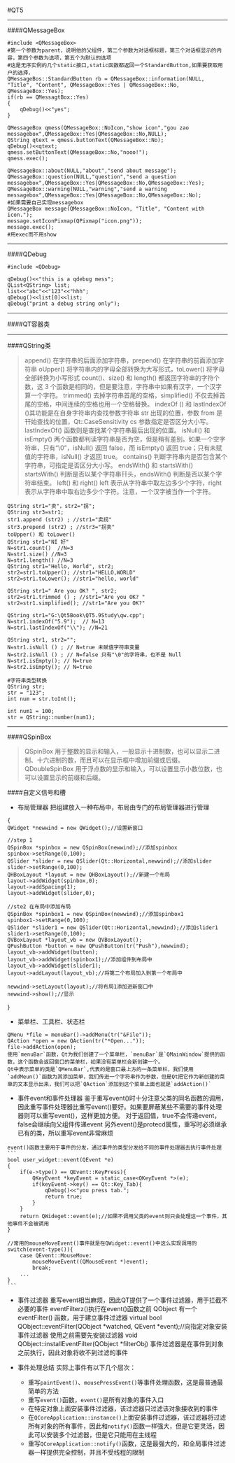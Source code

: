 #QT5
-- -
####QMessageBox
```
#include <QMessageBox>
#第一个参数为parent，说明他的父组件，第二个参数为对话框标题，第三个对话框显示的内容，第四个参数为选项，第五个为默认的选项
#这是无序实例的几个static接口,static函数都返回一个StandardButton,如果要获取用户的选择，
QMessageBos::StandardButton rb = QMessageBox::information(NULL, "Title", "Content", QMessageBox::Yes | QMessageBox::No, QMessageBox::Yes);
if(rb == QMessagtBox::Yes)
{
	qDebug()<<"yes";
}

QMessageBox qmess(QMessageBox::NoIcon,"show icon","gou zao messagebox",QMessageBox::Yes|QMessageBox::No,NULL);
QString qtext = qmess.buttonText(QMessageBox::No);
qDebug()<<qtext;
qmess.setButtonText(QMessageBox::No,"nooo!");
qmess.exec();
    
QMessageBox::about(NULL,"about","send about message");
QMessageBox::question(NULL,"question","send a question messagebox",QMessageBox::Yes|QMessageBox::No,QMessageBox::Yes);
QMessageBox::warning(NULL,"warning","send a warning messagebox",QMessageBox::Yes|QMessageBox::No,QMessageBox::No);
#如果需要自己实现messagebox
QMessageBox message(QMessageBox::NoIcon, "Title", "Content with icon."); 
message.setIconPixmap(QPixmap("icon.png")); 
message.exec();
#用exec而不用show
```
-- -
####QDebug
```
#include <QDebug>

qDebug()<<"this is a qdebug mess";
QList<QString> list;
list<<"abc"<<"123"<<"hhh";
qDebug()<<list[0]<<list;
qDebug("print a debug string only");
```


-- -
####QT容器类

-- -
####QString类
>append() 在字符串的后面添加字符串，prepend() 在字符串的前面添加字符串
oUpper() 将字符串内的字母全部转换为大写形式，toLower() 将字母全部转换为小写形式
count()、size() 和 length() 都返回字符串的字符个数，这 3 个函数是相同的，但是要注意，字符串中如果有汉字，一个汉字算一个字符。
trimmed() 去掉字符串首尾的空格，simplified() 不仅去掉首尾的空格，中间连续的空格也用一个空格替换。
indexOf () 和 lastIndexOf ()其功能是在自身字符串内查找参数字符串 str 出现的位置，参数 from 是幵始查找的位置，Qt::CaseSensitivity cs 参数指定是否区分大小写。lastIndexOf() 函数则是查找某个字符串最后出现的位置。
isNull() 和 isEmpty()
两个函数都判读字符串是否为空，但是稍有差别。如果一个空字符串，只有“\0”，isNull() 返回 false，而 isEmpty() 返回 true；只有未赋值的字符串，isNull() 才返回 true。
contains()
判断字符串内是否包含某个字符串，可指定是否区分大小写。
endsWith() 和 startsWith()
startsWith() 判断是否以某个字符串幵头，endsWith() 判断是否以某个字符串结束。
left() 和 right()
left 表示从字符串中取左边多少个字符，right 表示从字符串中取右边多少个字符。注意，一个汉字被当作一个字符。

```
QString str1="卖"，str2="拐";
QString str3=str1;
str1.append (str2) ; //str1="卖拐"
str3.prepend (str2) ; //str3="拐卖"
toUpper() 和 toLower()
QString str1="NI 好"
N=str1.count()  //N=3
N=str1.size() //N=3
N=str1.length() //N=3
QString str1="Hello, World", str2;
str2=str1.toUpper(); //str1="HELLO,WORLD"
str2=str1.toLower(); //str1="hello, world"

QString str1=" Are you OK? ", str2;
str2=str1.trimmed () ; //str1="Are you OK? "
str2=str1.simplified(); //str1="Are you OK?"

QString str1="G:\Qt5Book\QT5.9Study\qw.cpp";
N=str1.indexOf("5.9");  // N=13
N=str1.lastIndexOf("\\"); //N=21

QString str1, str2="";
N=str1.isNull () ; // N=true 未赋值字符串变量
N=str2.isNull () ; // N=false 只有"\0"的字符串，也不是 Null
N=str1.isEmpty(); // N=true
N=str2.isEmpty(); // N=true

#字符串类型转换
QString str;
str = "123";
int num = str.toInt();

int num1 = 100;
str = QString::number(num1);
```
-- - 

####QSpinBox
>QSpinBox 用于整数的显示和输入，一般显示十进制数，也可以显示二进制、十六进制的数，而且可以在显示框中增加前缀或后缀。
QDoubleSpinBox 用于浮点数的显示和输入，可以设置显示小数位数，也可以设置显示的前缀和后缀。



####自定义信号和槽


- 布局管理器
把组建放入一种布局中，布局由专门的布局管理器进行管理
>
	{
    QWidget *newwind = new QWidget();//设置新窗口

    //step 1
    QSpinBox *spinbox = new QSpinBox(newwind);//添加spinbox
    spinbox->setRange(0,100);
    QSlider *slider = new QSlider(Qt::Horizontal,newwind);//添加slider
    slider->setRange(0,100);
    QHBoxLayout *layout = new QHBoxLayout();//新建一个布局
    layout->addWidget(spinbox,0);
    layout->addSpacing(1);
    layout->addWidget(slider,0);

    //ste2 在布局中添加布局
    QSpinBox *spinbox1 = new QSpinBox(newwind);//添加spinbox1
    spinbox1->setRange(0,100);
    QSlider *slider1 = new QSlider(Qt::Horizontal,newwind);//添加slider1
    slider1->setRange(0,100);
    QVBoxLayout *layout_vb = new QVBoxLayout();
    QPushButton *button = new QPushButton(tr("Push"),newwind);
    layout_vb->addWidget(button);
    layout_vb->addWidget(spinbox1);//添加组件到布局中
    layout_vb->addWidget(slider1);
    layout->addLayout(layout_vb);//将第二个布局加入到第一个布局中

    newwind->setLayout(layout);//将布局1添加进新窗口中
    newwind->show();//显示

}

- 菜单栏、工具栏、状态栏
>
	QMenu *file = menuBar()->addMenu(tr("&File"));
	QAction *open = new QAction(tr("*Open..."));
	file->addAction(open);
	使用`menuBar`函数，Qt为我们创建了一个菜单栏，`menuBar`是`QMainWindow`提供的函数，这个函数会返回窗口的菜单栏，如果没有菜单栏会新创建一个。
	Qt中表示菜单的类是`QMenuBar`,代表的是窗口最上方的一条菜单栏，我们使用`addMeun()`函数为其添加菜单，我们传进一个字符串作为参数，但是Qt把它作为新创建的菜单的文本显示出来，我们可以把`QAction`添加到这个菜单上面也就是`addAction()`


- 事件event和事件处理器
鉴于重写event()时十分注意父类的同名函数的调用，因此重写事件处理器比重写event()要好。如果要屏蔽某些不需要的事件处理器则可以重写event()，这样更加方便。
对于返回值，true不会传递event，false会继续向父组件传递event
另外event()是protecd属性，重写时必须继承已有的类，所以重写event非常麻烦
>
    event()函数主要用于事件的分发，通过事件的类型分发给不同的事件处理器去执行事件处理
    ```
    bool user_widget::event(QEvent *e)
    {
        if(e->type() == QEvent::KeyPress){
            QKeyEvent *keyEvent = static_case<QKeyEvent *>(e);
            if(keyEvent->key() == Qt::Key_Tab){
                qDebug()<<"you press tab.";
                return true;
            }
        }
        return QWideget::event(e);//如果不调用父类的event则只会处理这一个事件，其他事件不会被调用
    }

    //常用的mouseMoveEvent()事件就是在QWidget::event()中这么实现调用的
    switch(event-type()){
        case QEvent::MouseMove:
            mouseMoveEvent((QMouseEvent *)event);
            break;
        ...
    }
    ```

- 事件过滤器
重写event相当麻烦，因此QT提供了一个事件过滤器，用于拦截不必要的事件
eventFilterz()执行在event()函数之前
QObject 有一个 eventFilter() 函数，用于建立事件过滤器
virtual bool QObject::eventFilter(QObject *watched, QEvent *event);//向指定对象安装事件过滤器
使用之前需要先安装过滤器
void QObject::installEventFilter(QObject *filterObj)
事件过滤器是在事件到对象之前执行，因此对象将收不到过滤的事件

- 事件处理总结
实际上事件有以下几个层次：
    - 重写`paintEvent()`、`mousePressEvent()`等事件处理函数，这是最普通最简单的方法
    - 重写`event()`函数，`event()`是所有对象的事件入口
    - 在特定对象上面安装事件过滤器，该过滤器只过滤该对象接收到的事件
    - 在`QCoreApplication::instance()`上面安装事件过滤器，该过滤器将过滤所有对象的所有事件，因此和`notify()`函数一样强大，但是它更灵活，因此可以安装多个过滤器，但是它只能用在主线程
    - 重写`QCoreApplication::notify()`函数，这是最强大的，和全局事件过滤器一样提供完全控制，并且不受线程的限制
